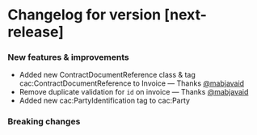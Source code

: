 # Changelog for version [next-release]

### New features & improvements

- Added new ContractDocumentReference class & tag cac:ContractDocumentReference to Invoice — Thanks [@mabjavaid](https://github.com/mabjavaid)
- Remove duplicate validation for `id` on invoice — Thanks [@mabjavaid](https://github.com/mabjavaid)
- Added new cac:PartyIdentification tag to cac:Party

### Breaking changes

